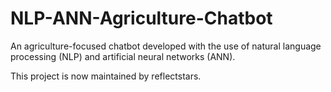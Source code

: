 # NLP-ANN-Agriculture-Chatbot
An agriculture-focused chatbot developed with the use of natural language processing (NLP) and artificial neural networks (ANN).

This project is now maintained by reflectstars.